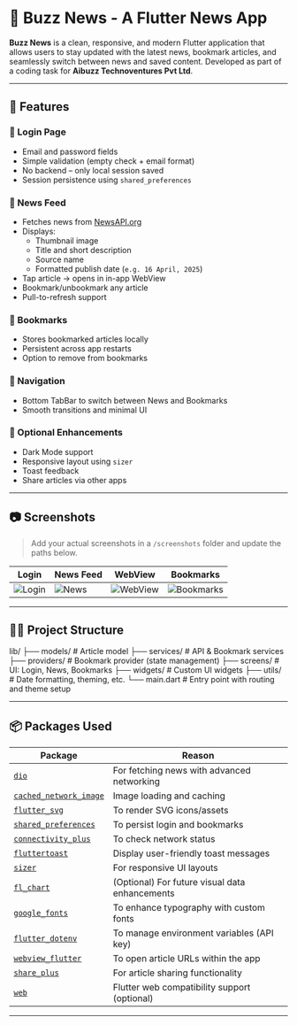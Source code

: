 # 📰 Buzz News - A Flutter News App

**Buzz News** is a clean, responsive, and modern Flutter application that allows users to stay updated with the latest news, bookmark articles, and seamlessly switch between news and saved content. Developed as part of a coding task for **Aibuzz Technoventures Pvt Ltd**.

---

## 🚀 Features

### 🔐 Login Page
- Email and password fields
- Simple validation (empty check + email format)
- No backend – only local session saved
- Session persistence using `shared_preferences`

### 📰 News Feed
- Fetches news from [NewsAPI.org](https://newsapi.org/)
- Displays:
  - Thumbnail image
  - Title and short description
  - Source name
  - Formatted publish date (`e.g. 16 April, 2025`)
- Tap article → opens in in-app WebView
- Bookmark/unbookmark any article
- Pull-to-refresh support

### 🔖 Bookmarks
- Stores bookmarked articles locally
- Persistent across app restarts
- Option to remove from bookmarks

### 🧭 Navigation
- Bottom TabBar to switch between News and Bookmarks
- Smooth transitions and minimal UI

### 🌙 Optional Enhancements
- Dark Mode support
- Responsive layout using `sizer`
- Toast feedback
- Share articles via other apps

---

## 📷 Screenshots

> Add your actual screenshots in a `/screenshots` folder and update the paths below.

| Login | News Feed | WebView | Bookmarks |
|-------|-----------|---------|-----------|
| ![Login](screenshots/login.png) | ![News](screenshots/news_feed.png) | ![WebView](screenshots/webview.png) | ![Bookmarks](screenshots/bookmarks.png) |

---

## 🧑‍💻 Project Structure

lib/
├── models/ # Article model
├── services/ # API & Bookmark services
├── providers/ # Bookmark provider (state management)
├── screens/ # UI: Login, News, Bookmarks
├── widgets/ # Custom UI widgets
├── utils/ # Date formatting, theming, etc.
└── main.dart # Entry point with routing and theme setup


---

## 📦 Packages Used

| Package | Reason |
|--------|--------|
| [`dio`](https://pub.dev/packages/dio) | For fetching news with advanced networking |
| [`cached_network_image`](https://pub.dev/packages/cached_network_image) | Image loading and caching |
| [`flutter_svg`](https://pub.dev/packages/flutter_svg) | To render SVG icons/assets |
| [`shared_preferences`](https://pub.dev/packages/shared_preferences) | To persist login and bookmarks |
| [`connectivity_plus`](https://pub.dev/packages/connectivity_plus) | To check network status |
| [`fluttertoast`](https://pub.dev/packages/fluttertoast) | Display user-friendly toast messages |
| [`sizer`](https://pub.dev/packages/sizer) | For responsive UI layouts |
| [`fl_chart`](https://pub.dev/packages/fl_chart) | (Optional) For future visual data enhancements |
| [`google_fonts`](https://pub.dev/packages/google_fonts) | To enhance typography with custom fonts |
| [`flutter_dotenv`](https://pub.dev/packages/flutter_dotenv) | To manage environment variables (API key) |
| [`webview_flutter`](https://pub.dev/packages/webview_flutter) | To open article URLs within the app |
| [`share_plus`](https://pub.dev/packages/share_plus) | For article sharing functionality |
| [`web`](https://pub.dev/packages/web) | Flutter web compatibility support (optional) |

---


